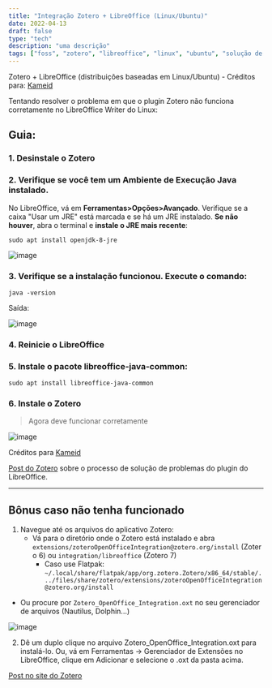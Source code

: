 ```yaml
---
title: "Integração Zotero + LibreOffice (Linux/Ubuntu)"
date: 2022-04-13
draft: false
type: "tech"
description: "uma descrição"
tags: ["foss", "zotero", "libreoffice", "linux", "ubuntu", "solução de problemas", "plugin"]
---
```



Zotero + LibreOffice (distribuições baseadas em Linux/Ubuntu) - Créditos para: [Kameid](https://www.reddit.com/r/linux4noobs/comments/i6skza/installing_zotero_and_using_it_with_libreoffice/)

Tentando resolver o problema em que o plugin Zotero não funciona corretamente no LibreOffice Writer do Linux:

## Guia:

### **1. Desinstale o Zotero**

### **2. Verifique se você tem um Ambiente de Execução Java instalado**. 

No LibreOffice, vá em **Ferramentas>Opções>Avançado**. Verifique se a caixa "Usar um JRE" está marcada e se há um JRE instalado. **Se não houver**, abra o terminal e **instale o JRE mais recente**: 

`sudo apt install openjdk-8-jre`

![image](https://user-images.githubusercontent.com/70844369/175447639-41eaf455-1615-4306-9fc3-a8a9300403fa.png#vitrinedev)

### **3. Verifique se a instalação funcionou. Execute o comando:**

`java -version` 

Saída:

![image](https://user-images.githubusercontent.com/70844369/175448591-d2b9d844-aa40-4bb2-a8a8-e4ed587b08a9.png)

### **4. Reinicie o LibreOffice**

### **5. Instale o pacote libreoffice-java-common:**

`sudo apt install libreoffice-java-common`

### **6. Instale o Zotero**

>Agora deve funcionar corretamente

![image](https://user-images.githubusercontent.com/70844369/175447878-09b925d0-8e78-493c-8878-3da98fe551af.png)

Créditos para [Kameid](https://www.reddit.com/r/linux4noobs/comments/i6skza/installing_zotero_and_using_it_with_libreoffice/)

[Post do Zotero](https://www.zotero.org/support/word_processor_plugin_troubleshooting) sobre o processo de solução de problemas do plugin do LibreOffice.

***

## **Bônus caso não tenha funcionado**

1. Navegue até os arquivos do aplicativo Zotero:
   - Vá para o diretório onde o Zotero está instalado e abra `extensions/zoteroOpenOfficeIntegration@zotero.org/install` (Zotero 6) ou `integration/libreoffice` (Zotero 7)
       - Caso use Flatpak: `~/.local/share/flatpak/app/org.zotero.Zotero/x86_64/stable/.../files/share/zotero/extensions/zoteroOpenOfficeIntegration@zotero.org/install`

  - Ou procure por `Zotero_OpenOffice_Integration.oxt` no seu gerenciador de arquivos (Nautilus, Dolphin...)
  
   ![image](https://github.com/geraldohomero/Zotero-LibreOffice-Linux/assets/70844369/e962db11-271d-4091-ba88-81692de66710)

2. Dê um duplo clique no arquivo Zotero_OpenOffice_Integration.oxt para instalá-lo. Ou, vá em Ferramentas → Gerenciador de Extensões no LibreOffice, clique em Adicionar e selecione o .oxt da pasta acima.

[Post no site do Zotero](https://www.zotero.org/support/word_processor_plugin_manual_installation)